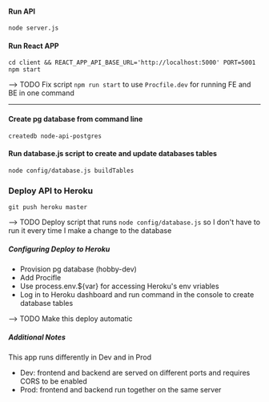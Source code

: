 #### Run API
```
node server.js
```

#### Run React APP
```
cd client && REACT_APP_API_BASE_URL='http://localhost:5000' PORT=5001 npm start
```

--> TODO Fix script `npm run start` to use `Procfile.dev` for running FE and BE in one command

---

#### Create pg database from command line
```
createdb node-api-postgres
```

#### Run database.js script to create and update databases tables
```
node config/database.js buildTables
```

### Deploy API to Heroku
```
git push heroku master
```

--> TODO Deploy script that runs `node config/database.js` so I don't have to run it every time I make a change to the database

##### Configuring Deploy to Heroku

* Provision pg database (hobby-dev)
* Add Procifle
* Use process.env.${var} for accessing Heroku's env vriables
* Log in to Heroku dashboard and run command in the console to create database tables 

--> TODO Make this deploy automatic

##### Additional Notes

This app runs differently in Dev and in Prod

 - Dev: frontend and backend are served on different ports and requires CORS to be enabled
 - Prod: frontend and backend run together on the same server